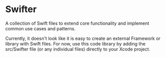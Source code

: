 Swifter
=======

A collection of Swift files to extend core functionality and implement common use cases and patterns.

Currently, it doesn't look like it is easy to create an external Framework or library with Swift files.  For now, use this code library
by adding the src/Swifter file (or any individual files) directly to your Xcode project.
